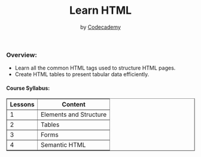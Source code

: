 <header>
<h1>Learn HTML</h1>
by <a href="https://www.codecademy.com/learn/learn-html" target="_blank">Codecademy</a>
</header>
 
<h3>Overview:</h3>
<ul>
 <li>Learn all the common HTML tags used to structure HTML pages.</li>
 <li>Create HTML tables to present tabular data efficiently.</li>
 </ul>

<h4>Course Syllabus:</h4>

<table border="1">
 <tr>
  <th>Lessons</th>
  <th>Content</th>
 </tr>
 <tr>
  <td>1</td>
  <td>Elements and Structure</td>
 </tr>
 <tr>
  <td>2</td>
  <td>Tables</td>
 </tr>
 <tr>
  <td>3</td>
  <td>Forms</td>
 </tr>
 <tr>
  <td>4</td>
  <td>Semantic HTML</td>
 </tr>
</table>
 
